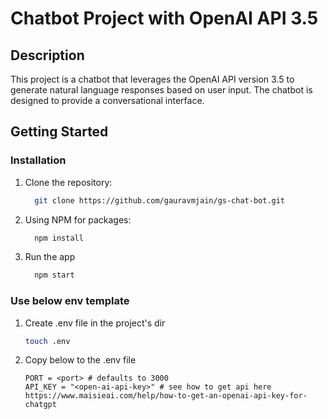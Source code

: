 # Chatbot Project with OpenAI API 3.5

## Description

This project is a chatbot that leverages the OpenAI API version 3.5 to generate natural language responses based on user input. The chatbot is designed to provide a conversational interface.
## Getting Started

### Installation

1. Clone the repository:

   ```bash
     git clone https://github.com/gauravmjain/gs-chat-bot.git
   ```
2. Using NPM for packages:
   ```bash
     npm install
   ```
3. Run the app
   ```bash
     npm start
   ```
### Use below env template  
1. Create .env file in the project's dir
    ```bash
    touch .env
    ```
2. Copy below to the .env file
    ```env
    PORT = <port> # defaults to 3000
    API_KEY = "<open-ai-api-key>" # see how to get api here https://www.maisieai.com/help/how-to-get-an-openai-api-key-for-chatgpt
    ```



